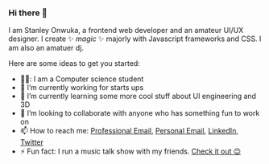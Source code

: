### Hi there 👋
I am Stanley Onwuka, a frontend web developer and an amateur UI/UX designer. I create ✨ _magic_ ✨ majorly with Javascript frameworks and CSS. I am also an amatuer dj.

Here are some ideas to get you started:

- 🧑‍🎓: I am a Computer science student
- 🔭 I’m currently working for starts ups
- 🌱 I’m currently learning some more cool stuff about UI engineering and 3D
- 👯 I’m looking to collaborate with anyone who has something fun to work on
- 📫 How to reach me: [Professional Email](chisomstanleyo@yahoo.com), [Personal Email](kachi2505@yahoo.com), [LinkedIn](https://www.linkedin.com/in/stanley-onwuka-804a0218a/), [Twitter](https://twitter.com/callme5t4n5)
- ⚡ Fun fact: I run a music talk show with my friends. [Check it out 😉](https://opussessions.netlify.app/)

